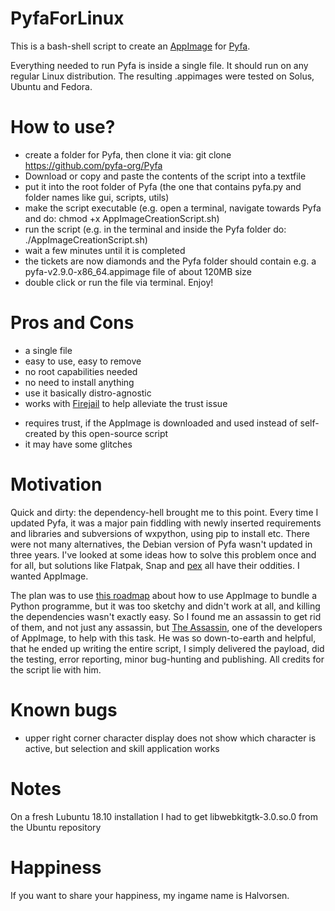 # PyfaForLinux
This is a bash-shell script to create an [AppImage](https://github.com/AppImage) for [Pyfa](https://github.com/pyfa-org/Pyfa). 

Everything needed to run Pyfa is inside a single file. It should run on any regular Linux distribution. The resulting .appimages were tested on Solus, Ubuntu and Fedora.   

# How to use?
- create a folder for Pyfa, then clone it via: git clone https://github.com/pyfa-org/Pyfa
- Download or copy and paste the contents of the script into a textfile
- put it into the root folder of Pyfa (the one that contains pyfa.py and folder names like gui, scripts, utils)
- make the script executable (e.g. open a terminal, navigate towards Pyfa and do: chmod +x AppImageCreationScript.sh)
- run the script (e.g. in the terminal and inside the Pyfa folder do: ./AppImageCreationScript.sh)
- wait a few minutes until it is completed
- the tickets are now diamonds and the Pyfa folder should contain e.g. a pyfa-v2.9.0-x86_64.appimage file of about 120MB size
- double click or run the file via terminal. Enjoy!

# Pros and Cons
+ a single file
+ easy to use, easy to remove
+ no root capabilities needed
+ no need to install anything
+ use it basically distro-agnostic
+ works with [Firejail](https://github.com/netblue30/firejail) to help alleviate the trust issue
- requires trust, if the AppImage is downloaded and used instead of self-created by this open-source script
- it may have some glitches

# Motivation
Quick and dirty: the dependency-hell brought me to this point. Every time I updated Pyfa, it was a major pain fiddling with newly inserted requirements and libraries and subversions of wxpython, using pip to install etc. There were not many alternatives, the Debian version of Pyfa wasn't updated in three years. I've looked at some ideas how to solve this problem once and for all, but solutions like Flatpak, Snap and [pex](https://github.com/pantsbuild/pex) all have their oddities. I wanted AppImage. 

The plan was to use [this roadmap](https://github.com/AppImage/AppImageKit/wiki/Bundling-Python-apps) about how to use AppImage to bundle a Python programme, but it was too sketchy and didn't work at all, and killing the dependencies wasn't exactly easy. So I found me an assassin to get rid of them, and not just any assassin, but [The Assassin](https://github.com/TheAssassin), one of the developers of AppImage, to help with this task. He was so down-to-earth and helpful, that he ended up writing the entire script, I simply delivered the payload, did the testing, error reporting, minor bug-hunting and publishing. All credits for the script lie with him. 

# Known bugs
- upper right corner character display does not show which character is active, but selection and skill application works

# Notes
On a fresh Lubuntu 18.10 installation I had to get libwebkitgtk-3.0.so.0 from the Ubuntu repository

# Happiness
If you want to share your happiness, my ingame name is Halvorsen.
